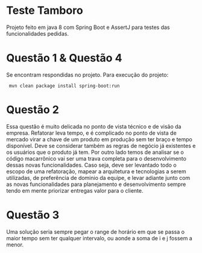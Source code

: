 # Teste Tamboro #
Projeto feito em java 8 com Spring Boot e AssertJ para testes das funcionalidades pedidas.

# Questão 1 & Questão 4
Se encontram respondidas no projeto. Para execução do projeto:
```
 mvn clean package install spring-boot:run
```

# Questão 2
Essa questão é muito delicada no ponto de vista técnico e de visão da empresa. Refatorar leva tempo, e é complicado no ponto de vista de mercado virar a chave de um produto em produção sem ter braço e tempo disponível. Deve se considerar também as regras de negócio já existentes e os usuários que o produto já tem. Por outro lado temos de analisar se o código macarrônico vai ser uma trava completa para o desenvolvimento dessas novas funcionalidades. Caso seja, deve ser levantado todo o escopo de uma refatoração, mapear a arquitetura e tecnologias a serem utilizadas, de preferência de dominio da equipe, e levar adiante junto com as novas funcionalidades para planejamento e desenvolvimento sempre tendo em mente priorizar entregas valor para o cliente.

# Questão 3
Uma solução seria sempre pegar o range de horário em que se passa o maior tempo sem ter qualquer intervalo, ou aonde a soma de i e j fossem a menor.